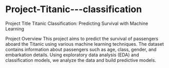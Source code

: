 # Project-Titanic---classification
Project Title
Titanic Classification: Predicting Survival with Machine Learning

Project Overview
This project aims to predict the survival of passengers aboard the Titanic using various machine learning techniques. The dataset contains information about passengers such as age, class, gender, and embarkation details. Using exploratory data analysis (EDA) and classification models, we analyze the data and build predictive models.
